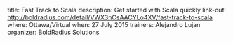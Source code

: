 title: Fast Track to Scala
description: Get started with Scala quickly
link-out: http://boldradius.com/detail/VWX3nCsAACYLo4XV/fast-track-to-scala
where: Ottawa/Virtual
when: 27 July 2015
trainers: Alejandro Lujan
organizer: BoldRadius Solutions
